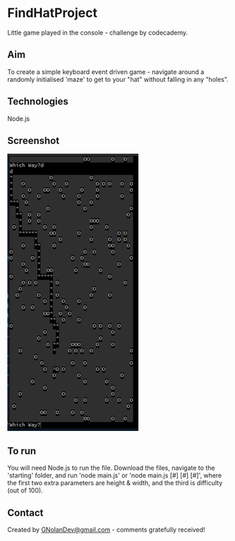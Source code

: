 # FindHatProject
Little game played in the console - challenge by codecademy.

## Aim

To create a simple keyboard event driven game - navigate around a randomly initialised 'maze' to get to your "hat" without falling in any "holes".

## Technologies

Node.js

## Screenshot
![](https://github.com/GNolanDev/FindHatProject/blob/main/screenshot/sc_01.png)

## To run
You will need Node.js to run the file. Download the files, navigate to the 'starting' folder, and run 'node main.js' or 'node main.js [#] [#] [#]', where the first two extra parameters are height & width, and the third is difficulty (out of 100).

## Contact

Created by GNolanDev@gmail.com - comments gratefully received!
